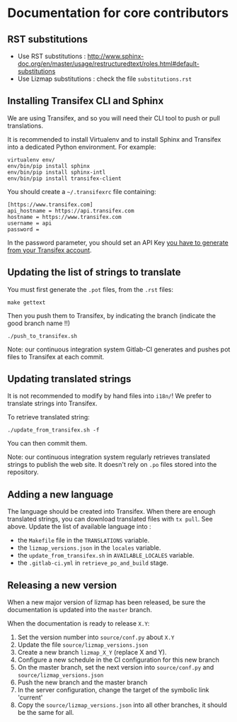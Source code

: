 # Documentation for core contributors

## RST substitutions

* Use RST substitutions : http://www.sphinx-doc.org/en/master/usage/restructuredtext/roles.html#default-substitutions
* Use Lizmap substitutions : check the file `substitutions.rst`

## Installing Transifex CLI and Sphinx

We are using Transifex, and so you will need their CLI tool to push or pull
translations.

It is recommended to install Virtualenv and to install Sphinx and 
Transifex into a dedicated Python environment. For example:

```
virtualenv env/
env/bin/pip install sphinx
env/bin/pip install sphinx-intl
env/bin/pip install transifex-client
``` 

You should create a `~/.transifexrc` file containing:

```
[https://www.transifex.com]
api_hostname = https://api.transifex.com
hostname = https://www.transifex.com
username = api
password = 
```

In the password parameter, you should set an API Key [you have to generate from your
Transifex account](https://www.transifex.com/user/settings/api/).

## Updating the list of strings to translate

You must first generate the `.pot` files, from the `.rst` files:

```
make gettext
```

Then you push them to Transifex, by indicating the branch (indicate the good branch name !!)

```
./push_to_transifex.sh
```

Note: our continuous integration system Gitlab-CI generates and pushes pot files to
Transifex at each commit.

## Updating translated strings

It is not recommended to modify by hand files into `i18n/`! We prefer to 
translate strings into Transifex.

To retrieve translated string:

```
./update_from_transifex.sh -f
```

You can then commit them.

Note: our continuous integration system regularly retrieves translated strings
to publish the web site. It doesn't rely on `.po` files stored into the repository.

## Adding a new language

The language should be created into Transifex. When there are enough translated
strings, you can download translated files with `tx pull`. See above.
Update the list of available language into :
* the `Makefile` file in the `TRANSLATIONS` variable.
* the `lizmap_versions.json` in the `locales` variable.
* the `update_from_transifex.sh` in `AVAILABLE_LOCALES` variable.
* the `.gitlab-ci.yml` in `retrieve_po_and_build` stage.

## Releasing a new version

When a new major version of lizmap has been released, be sure the documentation
is updated into the `master` branch.

When the documentation is ready to release `X.Y`:

1. Set the version number into `source/conf.py` about `X.Y`
1. Update the file `source/lizmap_versions.json`
1. Create a new branch `lizmap_X_Y` (replace X and Y).
1. Configure a new schedule in the CI configuration for this new branch
1. On the master branch, set the next version into `source/conf.py` and `source/lizmap_versions.json`
1. Push the new branch and the master branch
1. In the server configuration, change the target of the symbolic link 'current'
1. Copy the `source/lizmap_versions.json` into all other branches, it should be the
   same for all.
